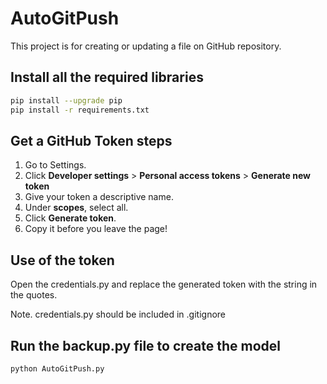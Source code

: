 # AutoGitPush
This project is for creating or updating a file on GitHub repository.


## Install all the required libraries

```bash
pip install --upgrade pip
pip install -r requirements.txt
```

## Get a GitHub Token steps
1. Go to Settings.
2. Click **Developer settings** > **Personal access tokens** > **Generate new token**
3. Give your token a descriptive name.
4. Under **scopes**, select all.
5. Click **Generate token**.
6. Copy it before you leave the page!

## Use of the token

Open the credentials.py and replace the generated token with the string in the quotes.

Note. credentials.py should be included in .gitignore

## Run the backup.py file to create the model

```
python AutoGitPush.py
```